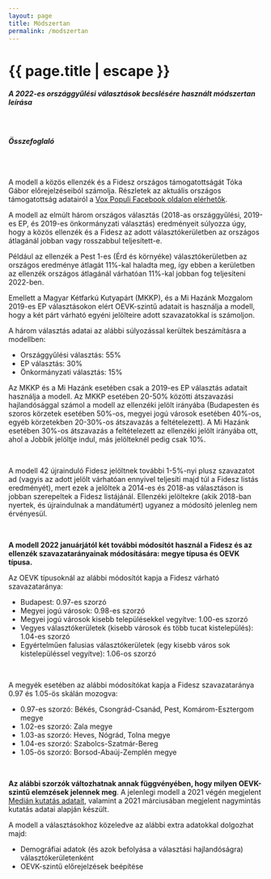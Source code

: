 ```yaml
---
layout: page
title: Módszertan
permalink: /modszertan
---
```


<h1 class="page-title">{{ page.title | escape }}</h1>
    
<div class="section">
    <div class="row">
          <div class="col s12">
		  <h5>A 2022-es országgyűlési választások becslésére használt módszertan leírása</h5> 

<br/>
<h6><strong>Összefoglaló</strong></h6>
<br/>

<p>A modell a közös ellenzék és a Fidesz országos támogatottságát Tóka Gábor előrejelzéseiból számolja. Részletek az aktuális országos támogatottság adatairól a <a href="https://www.facebook.com/valasztasi.kalauz">Vox Populi  Facebook oldalon elérhetők</a>.</p>
<p>A modell az elmúlt három országos választás (2018-as országgyűlési, 2019-es EP, és 2019-es önkormányzati választás) eredményeit súlyozza úgy, hogy a közös ellenzék és a Fidesz az adott választókerületben az országos átlagánál jobban vagy rosszabbul teljesített-e.</p>
<p>Például az ellenzék a Pest 1-es (Érd és környéke) választókerületben az országos eredménye átlagát 11%-kal haladta meg, így ebben a kerületben az ellenzék országos átlagánál várhatóan 11%-kal jobban fog teljesíteni 2022-ben.</p>
<p>Emellett a Magyar Kétfarkú Kutyapárt (MKKP), és a Mi Hazánk Mozgalom 2019-es EP választásokon elért OEVK-szintű adatait is használja a modell, hogy a két párt várható egyéni jelölteire adott szavazatokkal is számoljon.</p>
<p>A három választás adatai az alábbi súlyozással kerültek beszámításra a modellben:</p>
<ul>
<li>Országgyűlési választás: 55%</li>
<li>EP választás: 30%</li>
<li>Önkormányzati választás: 15%</li>
</ul>
<p>Az MKKP és a Mi Hazánk esetében csak a 2019-es EP választás adatait használja a modell. Az MKKP esetében 20-50% közötti átszavazási hajlandósággal számol a modell az ellenzéki jelölt irányába (Budapesten és szoros körzetek esetében 50%-os, megyei jogú városok esetében 40%-os, egyéb körzetekben 20-30%-os átszavazás a feltételezett). A Mi Hazánk esetében 30%-os átszavazás a feltételezett az ellenzéki jelölt irányába ott, ahol a Jobbik jelöltje indul, más jelölteknél pedig csak 10%.</p>
<br/>
<p>A modell 42 újrainduló Fidesz jelöltnek további 1-5%-nyi plusz szavazatot ad (vagyis az adott jelölt várhatóan ennyivel teljesíti majd túl a Fidesz listás eredményét), mert ezek a jelöltek a 2014-es és 2018-as választáson is jobban szerepeltek a Fidesz listájánál. Ellenzéki jelöltekre (akik 2018-ban nyertek, és újraindulnak a mandátumért) ugyanez a módosító jelenleg nem érvényesül.</p>
<br/>
<p><strong>A modell 2022 januárjától két további módosítót használ a Fidesz és az ellenzék szavazatarányainak módosítására: megye típusa és OEVK típusa.</strong></p>
<p>Az OEVK típusoknál az alábbi módosítót kapja a Fidesz várható szavazataránya:</p>
<ul>
<li>Budapest: 0.97-es szorzó</li>
<li>Megyei jogú városok: 0.98-es szorzó</li>
<li>Megyei jogú városok kisebb településekkel vegyítve: 1.00-es szorzó</li>
<li>Vegyes választókerületek (kisebb városok és több tucat kistelepülés): 1.04-es szorzó</li>
<li>Egyértelműen falusias választókerületek (egy kisebb város sok kistelepüléssel vegyítve): 1.06-os szorzó</li>
</ul>
<br/>
<p>A megyék esetében az alábbi módosítókat kapja a Fidesz szavazataránya 0.97 és 1.05-ös skálán mozogva:</p>
<ul>
<li>0.97-es szorzó: Békés, Csongrád-Csanád, Pest, Komárom-Esztergom megye</li>
<li>1.02-es szorzó: Zala megye</li>
<li>1.03-as szorzó: Heves, Nógrád, Tolna megye</li>
<li>1.04-es szorzó: Szabolcs-Szatmár-Bereg</li>
<li>1.05-ös szorzó: Borsod-Abaúj-Zemplén megye</li> 
</ul>
<br/>
<p><strong>Az alábbi szorzók változhatnak annak függvényében, hogy milyen OEVK-szintű elemzések jelennek meg</strong>. A jelenlegi modell a 2021 végén megjelent <a href="https://hvg.hu/360/20211229_Median_Az_emberek_ketharmada_Orban_maradasara_szamit">Medián kutatás adatait</a>, valamint a 2021 márciusában megjelent nagymintás kutatás adatai alapján készült.</p>

<p>A modell a választásokhoz közeledve az alábbi extra adatokkal dolgozhat majd:</p>
<ul>
<li>Demográfiai adatok (és azok befolyása a választási hajlandóságra) választókerületenként</li>
<li>OEVK-szintű előrejelzések beépítése</li>
</ul>


    